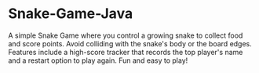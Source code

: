 # Snake-Game-Java
A simple Snake Game where you control a growing snake to collect food and score points. Avoid colliding with the snake's body or the board edges. Features include a high-score tracker that records the top player's name and a restart option to play again. Fun and easy to play!
